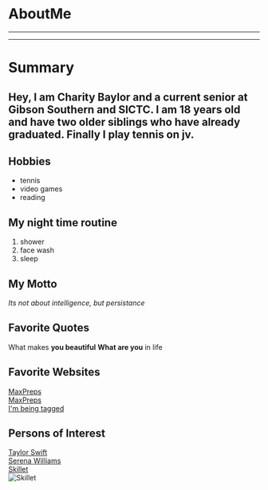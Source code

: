 # AboutMe
---
---
# Summary
[I have a new home]: https://redbirdrants.com/

## Hey, I am Charity Baylor and a current senior at Gibson Southern and SICTC. I am 18 years old and have two older siblings who have already graduated. Finally I play tennis on jv. 
[1]:https://www.taylorswift.com/
[2]:https://en.wikipedia.org/wiki/Serena_Williams
[3]:https://www.skillet.com/?frontpage=true
Hobbies
-
- tennis
- video games
- reading 

My night time routine 
-
1. shower
2. face wash
3. sleep

## My Motto

*Its not about intelligence, but persistance*

## Favorite Quotes

What makes **you beautiful**
<b>What are you</b> in life 

## Favorite Websites
[MaxPreps](https://www.maxpreps.com)
<br>[MaxPreps](https://www.maxpreps.com/ladytennis "Lady Titan Tennis")
<br>[I'm being tagged][I have a new home]

## Persons of Interest 
[Taylor Swift][1]<br>
[Serena Williams][2]<br>
[Skillet][3]<br>
![Skillet](https://AboutMe/img/skillet.jpg)
